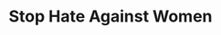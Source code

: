 ---
title: Stop Hate Against Women
ref: share03
fbCover: /frontend/img/share/fb2.png
layout: share
---
